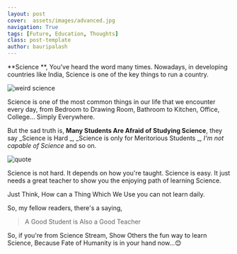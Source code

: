 ```yaml
---
layout: post
cover:  assets/images/advanced.jpg
navigation: True
tags: [Future, Education, Thoughts]
class: post-template
author: bauripalash
---
```


**Science **, You've heard the word many times. Nowadays, in developing countries like India, Science is one of the key things to run a country.

![weird science](https://palash.tk/assets/images/wscience.gif)

Science is one of the most common things in our life that we encounter every day, from Bedroom to Drawing Room, Bathroom to Kitchen, Office, College... Simply Everywhere. 

But the sad truth is, **Many Students Are Afraid of Studying Science**, they say _Science is Hard _, _Science is only for Meritorious Students _, _I'm not capable of Science_ and so on.

![quote](https://i.pinimg.com/736x/0d/3b/97/0d3b97acef5bf8bf28b94031875e83e4--school-quotes-teacher-quotes.jpg)

Science is not hard. It depends on how you're taught.  Science is easy. It just needs a great teacher to show you the enjoying path of learning Science.

Just Think, How can a Thing Which We Use you can not learn daily.

So, my fellow readers, there's a saying,

> A Good Student is Also a Good Teacher

So, if you're from Science Stream, Show Others the fun way to learn Science, Because Fate of Humanity is in your hand now...😊

